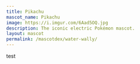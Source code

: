 ```yaml
---
title: Pikachu
mascot_name: Pikachu
image: https://i.imgur.com/6Aad5OQ.jpg
description: The iconic electric Pokémon mascot.
layout: mascot
permalink: /mascotdex/water-wally/
---
```

test
